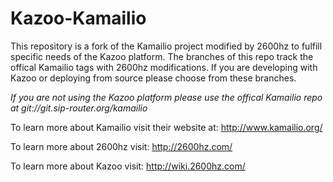 Kazoo-Kamailio
==============

This repository is a fork of the Kamailio project modified by 2600hz to fulfill specific needs of the Kazoo platform. The branches of this repo track the offical Kamailio tags with 2600hz modifications. If you are developing with Kazoo or deploying from source please choose from these branches.


_If you are not using the Kazoo platform please use the offical Kamailio repo at git://git.sip-router.org/kamailio_


To learn more about Kamailio visit their website at: http://www.kamailio.org/

To learn more about 2600hz visit: http://2600hz.com/

To learn more about Kazoo visit:  http://wiki.2600hz.com/
